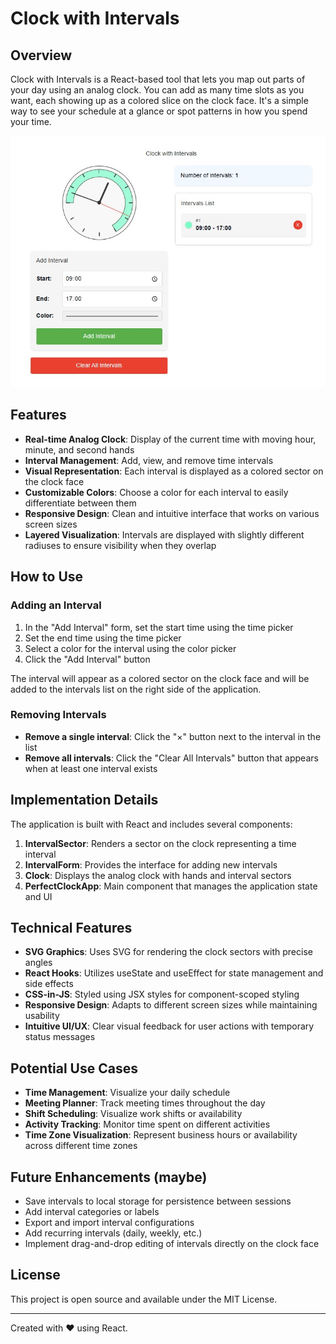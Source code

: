 # Clock with Intervals

## Overview

Clock with Intervals is a React-based tool that lets you map out parts of your day using an analog clock. You can add as many time slots as you want, each showing up as a colored slice on the clock face. It's a simple way to see your schedule at a glance or spot patterns in how you spend your time.

![Clock with Intervals Screenshot](https://github.com/Barmagloth/clock_with_intervals/blob/main/Screenshot.jpg)

## Features

- **Real-time Analog Clock**: Display of the current time with moving hour, minute, and second hands
- **Interval Management**: Add, view, and remove time intervals
- **Visual Representation**: Each interval is displayed as a colored sector on the clock face
- **Customizable Colors**: Choose a color for each interval to easily differentiate between them
- **Responsive Design**: Clean and intuitive interface that works on various screen sizes
- **Layered Visualization**: Intervals are displayed with slightly different radiuses to ensure visibility when they overlap

## How to Use

### Adding an Interval

1. In the "Add Interval" form, set the start time using the time picker
2. Set the end time using the time picker
3. Select a color for the interval using the color picker
4. Click the "Add Interval" button

The interval will appear as a colored sector on the clock face and will be added to the intervals list on the right side of the application.

### Removing Intervals

- **Remove a single interval**: Click the "×" button next to the interval in the list
- **Remove all intervals**: Click the "Clear All Intervals" button that appears when at least one interval exists

## Implementation Details

The application is built with React and includes several components:

1. **IntervalSector**: Renders a sector on the clock representing a time interval
2. **IntervalForm**: Provides the interface for adding new intervals
3. **Clock**: Displays the analog clock with hands and interval sectors
4. **PerfectClockApp**: Main component that manages the application state and UI

## Technical Features

- **SVG Graphics**: Uses SVG for rendering the clock sectors with precise angles
- **React Hooks**: Utilizes useState and useEffect for state management and side effects
- **CSS-in-JS**: Styled using JSX styles for component-scoped styling
- **Responsive Design**: Adapts to different screen sizes while maintaining usability
- **Intuitive UI/UX**: Clear visual feedback for user actions with temporary status messages

## Potential Use Cases

- **Time Management**: Visualize your daily schedule
- **Meeting Planner**: Track meeting times throughout the day
- **Shift Scheduling**: Visualize work shifts or availability
- **Activity Tracking**: Monitor time spent on different activities
- **Time Zone Visualization**: Represent business hours or availability across different time zones

## Future Enhancements (maybe)

- Save intervals to local storage for persistence between sessions
- Add interval categories or labels
- Export and import interval configurations
- Add recurring intervals (daily, weekly, etc.)
- Implement drag-and-drop editing of intervals directly on the clock face

## License

This project is open source and available under the MIT License.

---

Created with ❤️ using React.
